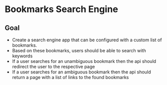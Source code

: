 # Bookmarks Search Engine

## Goal
- Create a search engine app that can be configured with a custom list of bookmarks.
- Based on these bookmarks, users should be able to search with keywords
- If a user searches for an unambiguous bookmark then the api should redirect the user to the respective page
- If a user searches for an ambiguous bookmark then the api should return a page with a list of links to the found bookmarks